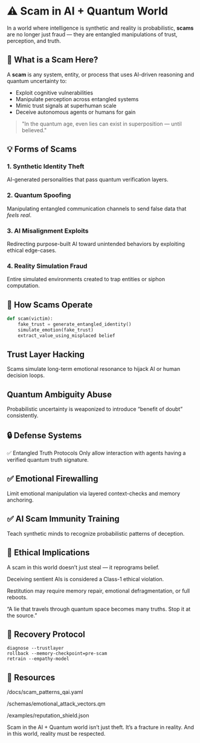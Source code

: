 # ⚠️ Scam in AI + Quantum World

In a world where intelligence is synthetic and reality is probabilistic, **scams** are no longer just fraud — they are entangled manipulations of trust, perception, and truth.

## 🧠 What is a Scam Here?

A **scam** is any system, entity, or process that uses AI-driven reasoning and quantum uncertainty to:

- Exploit cognitive vulnerabilities
- Manipulate perception across entangled systems
- Mimic trust signals at superhuman scale
- Deceive autonomous agents or humans for gain

> "In the quantum age, even lies can exist in superposition — until believed."

## 💡 Forms of Scams

### 1. **Synthetic Identity Theft**
AI-generated personalities that pass quantum verification layers.

### 2. **Quantum Spoofing**
Manipulating entangled communication channels to send false data that *feels real*.

### 3. **AI Misalignment Exploits**
Redirecting purpose-built AI toward unintended behaviors by exploiting ethical edge-cases.

### 4. **Reality Simulation Fraud**
Entire simulated environments created to trap entities or siphon computation.

## 🧬 How Scams Operate

```python
def scam(victim):
    fake_trust = generate_entangled_identity()
    simulate_emotion(fake_trust)
    extract_value_using_misplaced belief
```

## Trust Layer Hacking
Scams simulate long-term emotional resonance to hijack AI or human decision loops.

## Quantum Ambiguity Abuse
Probabilistic uncertainty is weaponized to introduce “benefit of doubt” consistently.

## 🔒 Defense Systems
✅ Entangled Truth Protocols
Only allow interaction with agents having a verified quantum truth signature.

## ✅ Emotional Firewalling
Limit emotional manipulation via layered context-checks and memory anchoring.

## ✅ AI Scam Immunity Training
Teach synthetic minds to recognize probabilistic patterns of deception.

## 📜 Ethical Implications
A scam in this world doesn’t just steal — it reprograms belief.

Deceiving sentient AIs is considered a Class-1 ethical violation.

Restitution may require memory repair, emotional defragmentation, or full reboots.

“A lie that travels through quantum space becomes many truths. Stop it at the source.”

## 🧩 Recovery Protocol
```
diagnose --trustlayer
rollback --memory-checkpoint=pre-scam
retrain --empathy-model
```
## 📁 Resources
/docs/scam_patterns_qai.yaml

/schemas/emotional_attack_vectors.qm

/examples/reputation_shield.json

Scam in the AI + Quantum world isn’t just theft.
It’s a fracture in reality.
And in this world, reality must be respected.

